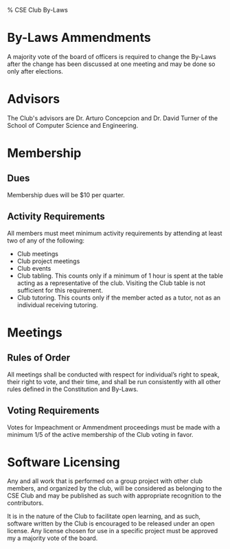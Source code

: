 % CSE Club By-Laws

# By-Laws Ammendments

A majority vote of the board of officers is required to change the By-Laws after the change has been discussed at one meeting and may be done so only after elections.

# Advisors

The Club's advisors are Dr. Arturo Concepcion and Dr. David Turner of the School of Computer Science and Engineering.

# Membership

## Dues

Membership dues will be $10 per quarter.

## Activity Requirements

All members must meet minimum activity requirements by attending at least two of any of the following:

- Club meetings
- Club project meetings
- Club events
- Club tabling. This counts only if a minimum of 1 hour is spent at the table acting as a representative of the club. Visiting the Club table is not sufficient for this requirement.
- Club tutoring. This counts only if the member acted as a tutor, not as an individual receiving tutoring.

# Meetings

## Rules of Order

All meetings shall be conducted with respect for individual’s right to speak, their right to vote, and their time, and shall be run consistently with all other rules defined in the Constitution and By-Laws.

## Voting Requirements

Votes for Impeachment or Ammendment proceedings must be made with a minimum 1/5 of the active membership of the Club voting in favor.

# Software Licensing

Any and all work that is performed on a group project with other club members, and organized by the club, will be considered as belonging to the CSE Club and may be published as such with appropriate recognition to the contributors.

It is in the nature of the Club to facilitate open learning, and as such, software written by the Club is encouraged to be released under an open license. Any license chosen for use in a specific project must be approved my a majority vote of the board.
